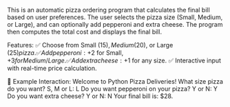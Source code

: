 This is an automatic pizza ordering program that calculates the final bill based on user preferences. The user selects the pizza size (Small, Medium, or Large), and can optionally add pepperoni and extra cheese. 
The program then computes the total cost and displays the final bill.

Features:
✅ Choose from Small ($15), Medium ($20), or Large ($25) pizza.
✅ Add pepperoni: +$2 for Small, +$3 for Medium/Large.
✅ Add extra cheese: +$1 for any size.
✅ Interactive input with real-time price calculation.

🔹 Example Interaction:
Welcome to Python Pizza Deliveries!
What size pizza do you want? S, M or L: L
Do you want pepperoni on your pizza? Y or N: Y
Do you want extra cheese? Y or N: N
Your final bill is: $28.
